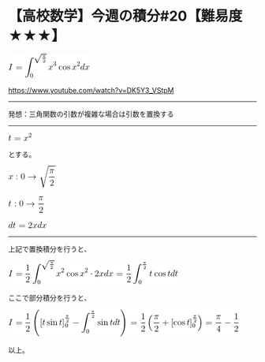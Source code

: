 # 【高校数学】今週の積分#20【難易度★★★】

<!--
![](https://latex.codecogs.com/gif.latex?I=\int_0^{\sqrt{\frac{\pi}{2}}}x^3\cos{x^2}dx)
-->
![](0.gif)

https://www.youtube.com/watch?v=DK5Y3_VStpM

----

発想：三角関数の引数が複雑な場合は引数を置換する

----

<!--
![](https://latex.codecogs.com/gif.latex?t=x^2)
-->
![](1.gif)

とする。

<!--
![](https://latex.codecogs.com/gif.latex?x:0\rightarrow\sqrt{\frac{\pi}{2}})
-->
![](2.gif)

<!--
![](https://latex.codecogs.com/gif.latex?t:0\rightarrow\frac{\pi}{2})
-->
![](3.gif)

<!--
![](https://latex.codecogs.com/gif.latex?dt=2xdx)
-->
![](4.gif)

----

上記で置換積分を行うと、

<!--
![](https://latex.codecogs.com/gif.latex?I=\frac{1}{2}\int_0^{\sqrt\frac{\pi}{2}}x^2\cos{x^2}\cdot2xdx=\frac{1}{2}\int_0^{\frac{\pi}{2}}t\cos{t}dt)
-->
![](5.gif)


ここで部分積分を行うと、

<!--
![](https://latex.codecogs.com/gif.latex?I=\frac{1}{2}\left(\left[t\sin&space;t&space;\right&space;]_0^{\frac{\pi}{2}}-\int_0^{\frac{\pi}{2}}\sin{t}dt&space;\right)&space;=\frac{1}{2}\left(\frac{\pi}{2}&plus;\left[\cos{t}&space;\right]_0^{\frac{\pi}{2}}\right)&space;=\frac{\pi}{4}-\frac{1}{2})
-->
![](6.gif)

以上。
